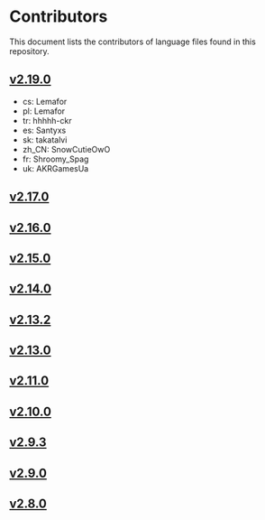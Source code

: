 # Contributors

This document lists the contributors of language files found in this repository.

## [v2.19.0](https://github.com/Shopkeepers/Language-Files/blob/v2.19.0/CONTRIBUTORS.md)

* cs: Lemafor
* pl: Lemafor
* tr: hhhhh-ckr
* es: Santyxs
* sk: takatalvi
* zh_CN: SnowCutieOwO
* fr: Shroomy_Spag
* uk: AKRGamesUa

## [v2.17.0](https://github.com/Shopkeepers/Language-Files/blob/v2.17.0/CONTRIBUTORS.md)

## [v2.16.0](https://github.com/Shopkeepers/Language-Files/blob/v2.16.0/CONTRIBUTORS.md)

## [v2.15.0](https://github.com/Shopkeepers/Language-Files/blob/v2.15.0/AUTHORS.md)

## [v2.14.0](https://github.com/Shopkeepers/Language-Files/blob/v2.14.0/AUTHORS.md)

## [v2.13.2](https://github.com/Shopkeepers/Language-Files/blob/v2.13.2/AUTHORS.md)

## [v2.13.0](https://github.com/Shopkeepers/Language-Files/blob/v2.13.0/AUTHORS.md)

## [v2.11.0](https://github.com/Shopkeepers/Language-Files/blob/v2.11.0/AUTHORS.md)

## [v2.10.0](https://github.com/Shopkeepers/Language-Files/blob/v2.10.0/AUTHORS.md)

## [v2.9.3](https://github.com/Shopkeepers/Language-Files/blob/v2.9.3/AUTHORS.md)

## [v2.9.0](https://github.com/Shopkeepers/Language-Files/blob/v2.9.0/AUTHORS.md)

## [v2.8.0](https://github.com/Shopkeepers/Language-Files/blob/v2.8.0/AUTHORS.md)
